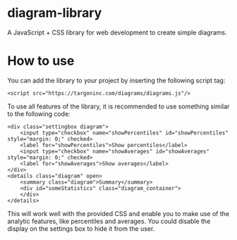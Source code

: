# diagram-library
A JavaScript + CSS library for web development to create simple diagrams.

# How to use
You can add the library to your project by inserting the following script tag:

```
<script src="https://targoninc.com/diagrams/diagrams.js"/>
```

To use all features of the library, it is recommended to use something similar to the following code:

```
<div class="settingbox diagram">
    <input type="checkbox" name="showPercentiles" id="showPercentiles" style="margin: 0;" checked>
    <label for="showPercentiles">Show percentiles</label>
    <input type="checkbox" name="showAverages" id="showAverages" style="margin: 0;" checked>
    <label for="showAverages">Show averages</label>
</div>
<details class="diagram" open>
    <summary class="diagram">Summary</summary>
    <div id="someStatistics" class="diagram_container">
    </div>
</details>
```

This will work well with the provided CSS and enable you to make use of the analytic features, like percentiles and averages. You could disable the display on the settings box to hide it from the user. 
